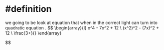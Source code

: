 
# #definition   
we going to  be look  at equation  that when  in  the correct light can turn  into quadratic  equation . 
$$
\begin{array}{l}
x^4   -  7x^2  +  12     \\
(x^2)^2   - (7x)^2  + 12  \\
\frac{3+}{}
 \end{array}


$$
